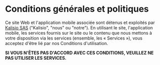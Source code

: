 # Conditions générales et politiques

Ce site Web et l'application mobile associée sont détenus et exploités par [Kalisio SAS](https://kalisio.com) ("Kalisio", "nous" ou "notre"). En utilisant le site, l'application mobile, les services fournis sur le site ou le contenu que nous mettons à votre disposition via les services (ensemble, les « Services »), vous acceptez d'être lié par nos Conditions d'utilisation.

**SI VOUS N'ÊTES PAS D'ACCORD AVEC CES CONDITIONS, VEUILLEZ NE PAS UTILISER LES SERVICES.**
